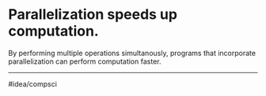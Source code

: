 # Parallelization speeds up computation.
By performing multiple operations simultanously, programs that incorporate parallelization can perform computation faster. 

---
#idea/compsci 